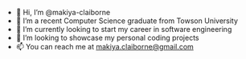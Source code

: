 - 👋 Hi, I’m @makiya-claiborne
- 👀 I’m a recent Computer Science graduate from Towson University
- 🌱 I’m currently looking to start my career in software engineering
- 💞️ I’m looking to showcase my personal coding projects
- 📫 You can reach me at makiya.claiborne@gmail.com

<!---
makiya-claiborne/makiya-claiborne is a ✨ special ✨ repository because its `README.md` (this file) appears on your GitHub profile.
You can click the Preview link to take a look at your changes.
--->

